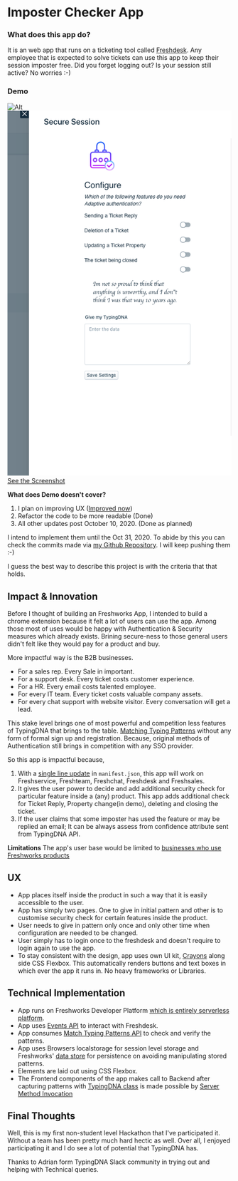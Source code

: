 # Imposter Checker App

### What does this app do?

It is an web app that runs on a ticketing tool called [Freshdesk](https://freshdesk.com/). Any employee that is expected to solve tickets can use this app to keep their session imposter free. Did you forget logging out? Is your session still active? No worries :-)

### Demo
![Alt](https://i.ibb.co/4FbDRR1/image.png)
![Alt](/screenshots/improved%20ux%20-%20page%202.png)
[See the Screenshot](https://ibb.co/YN5KBB0)

**What does Demo doesn't cover?**
1. I plan on improving UX ([Improved now](/screenshots/))
2. Refactor the code to be more readable (Done)
3. All other updates post October 10, 2020. (Done as planned)

I intend to implement them until the Oct 31, 2020. To abide by this you can check the commits made via [my Github Repository](https://github.com/Saif-Shines/imposter-checker-app). I will keep pushing them :-)

I guess the best way to describe this project is with the criteria that that holds.

## Impact & Innovation
Before I thought of building an Freshworks App, I intended to build a chrome extension because it felt a lot of users can use the app. Among those most of uses would be happy with Authentication & Security measures which already exists. Brining secure-ness to those general users didn't felt like they would pay for a product and buy.

More impactful way is the B2B businesses.

- For a sales rep. Every Sale in important.
- For a support desk. Every ticket costs customer experience.
- For a HR. Every email costs talented employee.
- For every IT team. Every ticket costs valuable company assets.
- For every chat support with website visitor. Every conversation will get a lead.

This stake level brings one of most powerful and competition less features of TypingDNA that brings to the table. [Matching Typing Patterns](https://api.typingdna.com/#api-Optional-matchTypingPattern) without any form of formal sign up and registration. Because, original methods of Authentication still brings in competition with any SSO provider.

So this app is impactful because,
1. With a [single line update](https://github.com/Saif-Shines/imposter-checker-app/blob/e4d6df393b39852ff013f584a2016dd42177230c/manifest.json#L4) in `manifest.json`, this app will work on Freshservice, Freshteam, Freshchat, Freshdesk and Freshsales.
2. It gives the user power to decide and add additional security check for particular feature inside a (any) product. This app adds additional check for Ticket Reply, Property change(in demo), deleting and closing the ticket.
3. If the user claims that some imposter has used the feature or may be replied an email; It can be always assess from confidence attribute sent from TypingDNA API.

**Limitations**
The app's user base would be limited to [businesses who use Freshworks products](https://getlatka.com/companies/freshworks#:~:text=Freshworks%20has%20150K%20customers.)

## UX

- App places itself inside the product in such a way that it is easily accessible to the user.
- App has simply two pages. One to give in initial pattern and other is to customise security check for certain features inside the product.
- User needs to give in pattern only once and only other time when configuration are needed to be changed.
- User simply has to login once to the freshdesk and doesn't require to login again to use the app.
- To stay consistent with the design, app uses own UI kit, [Crayons](https://crayons.freshworks.com/) along side CSS Flexbox. This automatically renders buttons and text boxes in which ever the app it runs in. No heavy frameworks or Libraries.

## Technical Implementation

- App runs on Freshworks Developer Platform [which is entirely serverless platform](https://www.freshworks.com/saas/how-developers-go-serverless-on-the-freshworks-platform-blog/).
- App uses [Events API](https://developers.freshdesk.com/v2/docs/events-api/#) to interact with Freshdesk.
- App consumes [Match Typing Patterns API](https://api.typingdna.com/#api-Optional-matchTypingPattern) to check and verify the patterns.
- App uses Browsers localstorage for session level storage and Freshworks' [data store](https://developers.freshdesk.com/v2/docs/data-storage/) for persistence on avoiding manipulating stored patterns.
- Elements are laid out using CSS Flexbox.
- The Frontend components of the app makes call to Backend after capturing patterns with [TypingDNA class](https://api.typingdna.com/#api-capture-class) is made possible by [Server Method Invocation](https://developers.freshdesk.com/v2/docs/server-method-invocation/)

## Final Thoughts

Well, this is my first non-student level Hackathon that I've participated it. Without a team has been pretty much hard hectic as well. Over all, I enjoyed participating it and I do see a lot of potential that TypingDNA has.

Thanks to Adrian form TypingDNA Slack community in trying out and helping with Technical queries.
